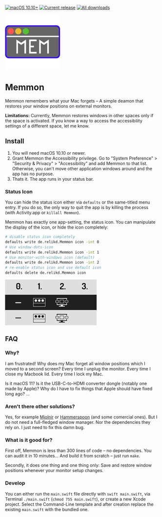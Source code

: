 [![macOS 10.10+](https://img.shields.io/badge/macOS-10.10+-888)](#install)
[![Current release](https://img.shields.io/github/release/relikd/Memmon)](https://github.com/relikd/Memmon/releases)
[![All downloads](https://img.shields.io/github/downloads/relikd/Memmon/total)](https://github.com/relikd/Memmon/releases)

<img src="img/icon.svg" width="180" height="180">

# Memmon

Memmon remembers what your Mac forgets – A simple deamon that restores your window positions on external monitors.

**Limitations:** Currently, Memmon restores windows in other spaces only if the space is activated. If you know a way to access the accessibility settings of a different space, let me know.


## Install

1. You will need macOS 10.10 or newer.
2. Grant Memmon the Accessibility privilege. Go to "System Preference" > "Security & Privacy" > "Accessibility" and add Memmon to that list. Otherwise, you can't move other application windows around and the app has no purpose.
3. Thats it. The app runs in your status bar.


### Status Icon

You can hide the status icon either via `defaults` or the same-titled menu entry. If you do so, the only way to quit the app is by killing the process (with Activity.app or `killall Memmon`).

Memmon has exactly one app-setting, the status icon. You can manipulate the display of the icon, or hide the icon completely:

```sh
# disable status icon completely
defaults write de.relikd.Memmon icon -int 0
# Use window-dots-icon
defaults write de.relikd.Memmon icon -int 1
# Use monitor-with-windows icon (default)
defaults write de.relikd.Memmon icon -int 2
# re-enable status icon and use default icon
defaults delete de.relikd.Memmon icon
```

![status icons](img/status_icons.png)


## FAQ

### Why‽

I am frustrated! Why does my Mac forget all window positions which I moved to a second screen? Every time I unplug the monitor. Every time I close my Macbook lid. Every time I lock my Mac.

Is it macOS 11? Is it the USB-C-to-HDMI converter dongle (notably one made by Apple)? Why do I have to fix things that Apple should have fixed long ago? …


### Aren't there other solutions?

Yes, for example [Mjolnir](https://github.com/mjolnirapp/mjolnir) or [Hammerspoon](https://github.com/Hammerspoon/hammerspoon) (and some comercial ones). But I do not need a full-fledged window manager. Nor the dependencies they rely on. I just need to fix this damn bug.


### What is it good for?

First off, Memmon is less than 300 lines of code – no dependencies. You can audit it in 10 minutes... And build it from scratch – just run `make`.

Secondly, it does one thing and one thing only: Save and restore window positions whenever your monitor setup changes.


### Develop

You can either run the `main.swift` file directly with `swift main.swift`, via Terminal `./main.swift` (`chmod 755 main.swift`), or create a new Xcode project. Select the Command-Line template and after creation replace the existing `main.swift` with the bundled one.

